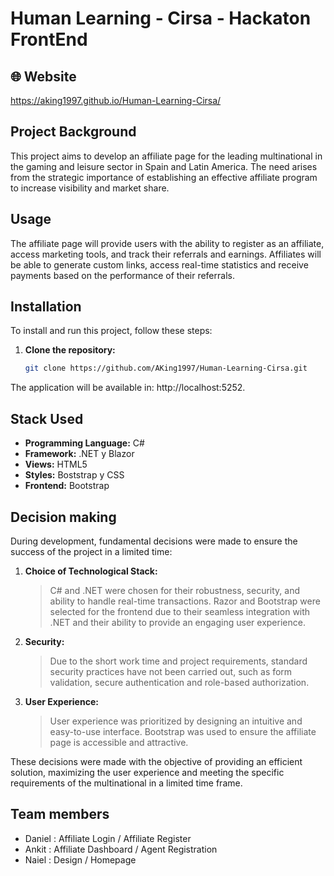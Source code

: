 # Human Learning - Cirsa - Hackaton FrontEnd

## 🌐 Website
https://aking1997.github.io/Human-Learning-Cirsa/

## Project Background

This project aims to develop an affiliate page for the leading multinational in the gaming and leisure sector in Spain and Latin America. The need arises from the strategic importance of establishing an effective affiliate program to increase visibility and market share.

## Usage

The affiliate page will provide users with the ability to register as an affiliate, access marketing tools, and track their referrals and earnings. Affiliates will be able to generate custom links, access real-time statistics and receive payments based on the performance of their referrals.

## Installation

To install and run this project, follow these steps:

1. **Clone the repository:**
   ```bash
   git clone https://github.com/AKing1997/Human-Learning-Cirsa.git

The application will be available in: http://localhost:5252.

## Stack Used

- **Programming Language:** C#
- **Framework:** .NET y Blazor
- **Views:** HTML5
- **Styles:** Boststrap y CSS
- **Frontend:** Bootstrap

## Decision making
During development, fundamental decisions were made to ensure the success of the project in a limited time:

1. **Choice of Technological Stack:**
   > C# and .NET were chosen for their robustness, security, and ability to handle real-time transactions. Razor and Bootstrap were selected for the frontend due to their seamless integration with .NET and their ability to provide an engaging user experience.
2. **Security:**
   > Due to the short work time and project requirements, standard security practices have not been carried out, such as form validation, secure authentication and role-based authorization.
3. **User Experience:**
   > User experience was prioritized by designing an intuitive and easy-to-use interface. Bootstrap was used to ensure the affiliate page is accessible and attractive.

These decisions were made with the objective of providing an efficient solution, maximizing the user experience and meeting the specific requirements of the multinational in a limited time frame.

## Team members
- Daniel : Affiliate Login / Affiliate Register
- Ankit  : Affiliate Dashboard / Agent Registration
- Naiel  : Design / Homepage
